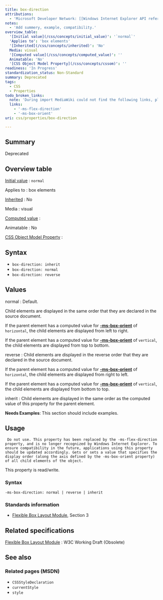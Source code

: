 ```yaml
---
title: box-direction
attributions:
  - 'Microsoft Developer Network: [[Windows Internet Explorer API reference](http://msdn.microsoft.com/en-us/library/ie/hh828809%28v=vs.85%29.aspx) Article]'
notes:
  - 'Add summery, example, compatibility.'
overview_table:
  '[Initial value](/css/concepts/initial_value)': '`normal`'
  'Applies to': 'box elements'
  '[Inherited](/css/concepts/inherited)': 'No'
  Media: visual
  '[Computed value](/css/concepts/computed_value)': ''
  Animatable: 'No'
  '[CSS Object Model Property](/css/concepts/cssom)': ''
readiness: 'In Progress'
standardization_status: Non-Standard
summary: Deprecated
tags:
  - CSS
  - Properties
todo_broken_links:
  note: 'During import MediaWiki could not find the following links, please fix and adjust this list.'
  links:
    - '-ms-flex-direction'
    - '-ms-box-orient'
uri: css/properties/box-direction

---
```

## Summary

Deprecated

## Overview table

[Initial value](/css/concepts/initial_value)
:   `normal`

Applies to
:   box elements

[Inherited](/css/concepts/inherited)
:   No

Media
:   visual

[Computed value](/css/concepts/computed_value)
:

Animatable
:   No

[CSS Object Model Property](/css/concepts/cssom)
:

## Syntax

-   `box-direction: inherit`
-   `box-direction: normal`
-   `box-direction: reverse`

## Values

normal
:   Default.

Child elements are displayed in the same order that they are declared in the source document.

If the parent element has a computed value for [**-ms-box-orient**](/css/properties/ms-box-orient) of `horizontal`, the child elements are displayed from left to right.

If the parent element has a computed value for [**-ms-box-orient**](/css/properties/ms-box-orient) of `vertical`, the child elements are displayed from top to bottom.

reverse
:   Child elements are displayed in the reverse order that they are declared in the source document.

If the parent element has a computed value for [**-ms-box-orient**](/css/properties/ms-box-orient) of `horizontal`, the child elements are displayed from right to left.

If the parent element has a computed value for [**-ms-box-orient**](/css/properties/ms-box-orient) of `vertical`, the child elements are displayed from bottom to top.

inherit
:   Child elements are displayed in the same order as the computed value of this property for the parent element.

**Needs Examples**: This section should include examples.

## Usage

     Do not use. This property has been replaced by the -ms-flex-direction property, and is no longer recognized by Windows Internet Explorer. To ensure compatibility in the future, applications using this property should be updated accordingly. Gets or sets a value that specifies the display order (along the axis defined by the -ms-box-orient property) of all child elements of the object.

This property is read/write.

### Syntax

`-ms-box-direction: normal | reverse | inherit`

### Standards information

-   [Flexible Box Layout Module](http://go.microsoft.com/fwlink/p/?linkid=223142), Section 3

## Related specifications

[Flexible Box Layout Module](http://www.w3.org/TR/2009/WD-css3-flexbox-20090723/)
:   W3C Working Draft (Obsolete)

## See also

### Related pages (MSDN)

-   `CSSStyleDeclaration`
-   `currentStyle`
-   `style`
